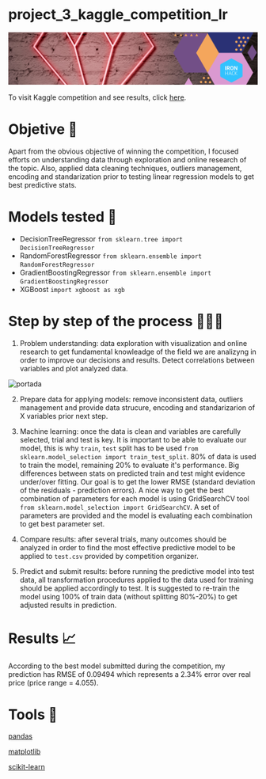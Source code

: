 # project_3_kaggle_competition_lr
![portada](https://raw.githubusercontent.com/Ironhack-Part-Time-Enero2022/Kaggle_competition/master/images/PORTADA.jpg)

To visit Kaggle competition and see results, click [here](https://www.kaggle.com/competitions/diamonds-part-datamad0122).

# Objetive 🎯
Apart from the obvious objective of winning the competition, I focused efforts on understanding data through exploration and online research of the topic. Also, applied data cleaning techniques, outliers management, encoding and standarization prior to testing linear regression models to get best predictive stats.

# Models tested 🤖
- DecisionTreeRegressor `from sklearn.tree import DecisionTreeRegressor`
- RandomForestRegressor `from sklearn.ensemble import RandomForestRegressor`
- GradientBoostingRegressor `from sklearn.ensemble import GradientBoostingRegressor`
- XGBoost `import xgboost as xgb`

# Step by step of the process 🏃🏽‍♂️
1. Problem understanding: data exploration with visualization and online research to get fundamental knowleadge of the field we are analizyng in order to improve our decisions and results. Detect correlations between variables and plot analyzed data.

![portada](https://raw.githubusercontent.com/ferseguias/project_3/main/images/Screenshot%202022-05-26%20at%2021.56.01.png)

2. Prepare data for applying models: remove inconsistent data, outliers management and provide data strucure, encoding and standarizarion of X variables prior next step.

3. Machine learning: once the data is clean and variables are carefully selected, trial and test is key. It is important to be able to evaluate our model, this is why `train`, `test` split has to be used `from sklearn.model_selection import train_test_split`. 80% of data is used to train the model, remaining 20% to evaluate it's performance. Big differences between stats on predicted train and test might evidence under/over fitting. Our goal is to get the lower RMSE (standard deviation of the residuals - prediction errors). A nice way to get the best combination of parameters for each model is using GridSearchCV tool `from sklearn.model_selection import GridSearchCV`. A set of parameters are provided and the model is evaluating each combination to get best parameter set.

4. Compare results: after several trials, many outcomes should be analyzed in order to find the most effective predictive model to be applied to `test.csv` provided by competition organizer.

5. Predict and submit results: before running the predictive model into test data, all transformation procedures applied to the data used for training should be applied accordingly to test. It is suggested to re-train the model using 100% of train data (without splitting 80%-20%) to get adjusted results in prediction.

# Results 📈
According to the best model submitted during the competition, my prediction has RMSE of 0.09494 which represents a 2.34% error over real price (price range = 4.055).

# Tools 🔧

[pandas](https://pandas.pydata.org/)

[matplotlib](https://matplotlib.org/)

[scikit-learn](https://scikit-learn.org/stable/)
